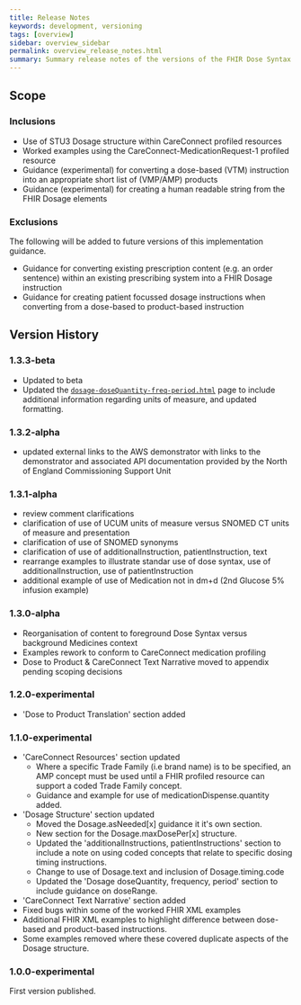```yaml
---
title: Release Notes
keywords: development, versioning
tags: [overview]
sidebar: overview_sidebar
permalink: overview_release_notes.html
summary: Summary release notes of the versions of the FHIR Dose Syntax Implementation Guidance
---
```


## Scope

### Inclusions

- Use of STU3 Dosage structure within CareConnect profiled resources
- Worked examples using the CareConnect-MedicationRequest-1 profiled resource
- Guidance (experimental) for converting a dose-based (VTM) instruction into an appropriate short list of (VMP/AMP) products
- Guidance (experimental) for creating a human readable string from the FHIR Dosage elements

### Exclusions

The following will be added to future versions of this implementation guidance.

- Guidance for converting existing prescription content (e.g. an order sentence) within an existing prescribing system into a FHIR Dosage instruction
- Guidance for creating patient focussed dosage instructions when converting from a dose-based to product-based instruction

## Version History

### 1.3.3-beta

- Updated to beta
- Updated the [`dosage-doseQuantity-freq-period.html`](dosage-doseQuantity-freq-period.html) page to include additional information regarding units of measure, and updated formatting.

### 1.3.2-alpha

- updated external links to the AWS demonstrator with links to the demonstrator and associated API documentation provided by the North of England Commissioning Support Unit

### 1.3.1-alpha

- review comment clarifications
- clarification of use of UCUM units of measure versus SNOMED CT units of measure and presentation
- clarification of use of SNOMED synonyms
- clarification of use of additionalInstruction, patientInstruction, text
- rearrange examples to illustrate standar use of dose syntax, use of additionalInstruction, use of patientInstruction
- additional example of use of Medication not in dm+d \(2nd Glucose 5% infusion example\)

### 1.3.0-alpha

- Reorganisation of content to foreground Dose Syntax versus background Medicines context
- Examples rework to conform to CareConnect medication profiling
- Dose to Product & CareConnect Text Narrative moved to appendix pending scoping decisions

### 1.2.0-experimental

- 'Dose to Product Translation' section added

### 1.1.0-experimental

- 'CareConnect Resources' section updated
  - Where a specific Trade Family (i.e brand name) is to be specified, an AMP concept must be used until a FHIR profiled resource can support a coded Trade Family concept.
  - Guidance and example for use of medicationDispense.quantity added.
- 'Dosage Structure' section updated
  - Moved the Dosage.asNeeded[x] guidance it it's own section.
  - New section for the Dosage.maxDosePer[x] structure.
  - Updated the 'additionalInstructions, patientInstructions' section to include a note on using coded concepts that relate to specific dosing timing instructions.
  - Change to use of Dosage.text and inclusion of Dosage.timing.code
  - Updated the 'Dosage doseQuantity, frequency, period' section to include guidance on doseRange.
- 'CareConnect Text Narrative' section added
- Fixed bugs within some of the worked FHIR XML examples
- Additional FHIR XML examples to highlight difference between dose-based and product-based instructions.
- Some examples removed where these covered duplicate aspects of the Dosage structure.

### 1.0.0-experimental

First version published.

